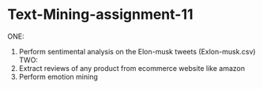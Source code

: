 # Text-Mining-assignment-11
 ONE: 
 1) Perform sentimental analysis on the Elon-musk tweets (Exlon-musk.csv)  
 TWO: 
 1) Extract reviews of any product from ecommerce website like amazon 
 2) Perform emotion mining
